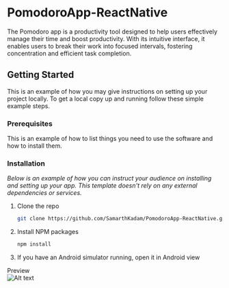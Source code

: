 # PomodoroApp-ReactNative
The Pomodoro app is a productivity tool designed to help users effectively manage their time and boost productivity. With its intuitive interface, it enables users to break their work into focused intervals, fostering concentration and efficient task completion.

## Getting Started

This is an example of how you may give instructions on setting up your project locally.
To get a local copy up and running follow these simple example steps.

### Prerequisites

This is an example of how to list things you need to use the software and how to install them.

### Installation

_Below is an example of how you can instruct your audience on installing and setting up your app. This template doesn't rely on any external dependencies or services._

1. Clone the repo
   ```sh
   git clone https://github.com/SamarthKadam/PomodoroApp-ReactNative.git
   ```
2. Install NPM packages
   ```sh
   npm install
   ```
3. If you have an Android simulator running, open it in Android view 

Preview<br />
![Alt text](https://i.ibb.co/Bshhbzt/Untitled-design-2.png)
